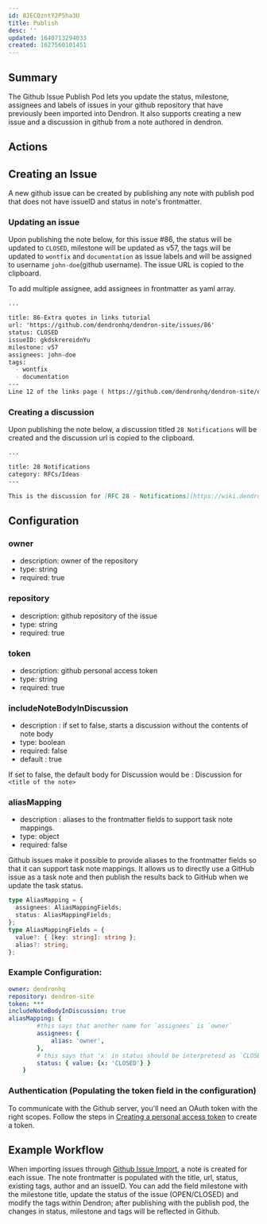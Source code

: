 ```yaml
---
id: 8JECQzntY2P5ha3U
title: Publish
desc: ''
updated: 1640713294033
created: 1627560101451
---
```


## Summary

The Github Issue Publish Pod lets you update the status, milestone, assignees and labels of issues in your github repository that have previously been imported into Dendron. It also supports creating a new issue and a discussion in github from a note authored in dendron. 


## Actions

## Creating an Issue

A new github issue can be created by publishing any note with publish pod that does not have issueID and status in note's frontmatter.

### Updating an issue

Upon publishing the note below, for this issue #86, the status will be updated to `CLOSED`, milestone will be updated as v57, the tags will be updated to `wontfix` and `documentation` as issue labels and will be assigned to username `john-doe`(github username). The issue URL is copied to the clipboard.

To add multiple assignee, add assignees in frontmatter as yaml array. 


```markdown
...

title: 86-Extra quotes in links tutorial
url: 'https://github.com/dendronhq/dendron-site/issues/86'
status: CLOSED
issueID: gkdskrereidnYu
milestone: v57
assignees: john-doe
tags: 
  - wontfix
  - documentation
---
Line 12 of the links page ( https://github.com/dendronhq/dendron-site/edit/master/vault/dendron.tutorial.links.md ) has two consecutive back-quotes before the [[  that do not appear to be necessary. I am not sufficiently confident of this to submit a PR, however.
```
### Creating a discussion

Upon publishing the note below, a discussion titled `28 Notifications` will be created and the discussion url is copied to the clipboard.

```markdown
...

title: 28 Notifications 
category: RFCs/Ideas
---

This is the discussion for [RFC 28 - Notifications](https://wiki.dendron.so/notes/o5AQmw9bsPQspYuTjdmnK.html).
```

## Configuration

### owner
* description: owner of the repository
* type: string
* required: true

### repository
- description: github repository of the issue
- type: string
- required: true

### token
- description: github personal access token
- type: string
- required: true

### includeNoteBodyInDiscussion
- description : if set to false, starts a discussion without the contents of note body
- type: boolean
- required: false
- default : true

If set to false, the default body for Discussion would be : Discussion for `<title of the note>`

### aliasMapping
- description : aliases to the frontmatter fields to support task note mappings.
- type: object
- required: false

Github issues make it possible to provide aliases to the frontmatter fields so that it can support task note mappings. It allows us to directly use a GitHub issue as a task note and then publish the results back to GitHub when we update the task status.

```ts
type AliasMapping = {
  assignees: AliasMappingFields;
  status: AliasMappingFields;
};
type AliasMappingFields = {
  value?: { [key: string]: string };
  alias?: string;
};
```


### Example Configuration:
```yml
owner: dendronhq
repository: dendron-site
token: ***
includeNoteBodyInDiscussion: true
aliasMapping: {
        #this says that another name for `assignees` is `owner`
        assignees: {
            alias: 'owner', 
        },
        # this says that 'x' in status should be interpretesd as `CLOSED`
        status: { value: {x: 'CLOSED'} }
    }
```

### Authentication (Populating the token field in the configuration)

To communicate with the Github server, you'll need an OAuth token with the right scopes.
Follow the steps in [Creating a personal access token](https://docs.github.com/en/github/authenticating-to-github/keeping-your-account-and-data-secure/creating-a-personal-access-token) to create a token.

## Example Workflow

When importing issues through [Github Issue Import](https://wiki.dendron.so/notes/2H9FBzagX9wf4b0V0ADGG.html), a note is created for each issue. The note frontmatter is populated with the title, url, status, existing tags, author and an issueID. You can add the field milestone with the milestone title, update the status of the issue (OPEN/CLOSED) and modify the tags within Dendron; after publishing with the publish pod, the changes in status, milestone and tags will be reflected in Github.


